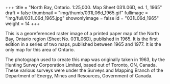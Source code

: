 +++
title = "North Bay, Ontario. 1:25,000. Map Sheet 031L06D, ed. 1, 1965"
draft = false
thumbnail = "img/thumb/031L06d_1965.gif"
fullimage = "img/full/031L06d_1965.jpg"
showonlyimage = false
id = "031L06d_1965"
weight = 14
+++

This is a georeferenced raster image of a printed paper map of the North Bay, Ontario region (Sheet No. 031L06D), published in 1965. It is the first edition in a series of two maps, published between 1965 and 1977. It is the only map for this area of Ontario.
<!--more-->

The photograph used to create this map was originally taken in 1963, by the Hunting Survey Corporation Limited, based out of Toronto, ON, Canada. These various surveys were under the Surveys and Mapping Branch of the Department of Energy, Mines and Resources, Government of Canada.

<!-- [View in Scholars GeoPortal](http://geo.scholarsportal.info/#r/details/_uri@=) | [Download original](http://geo.scholarsportal.info/proxy.html?http:__maps.scholarsportal.info/files/images/OpenContent/) -->